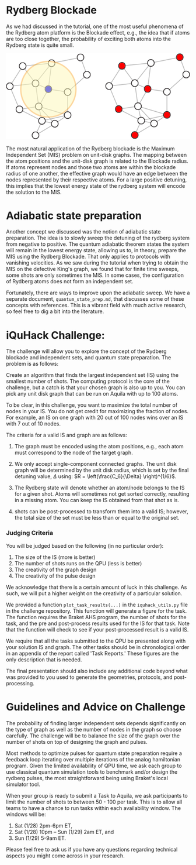 # Rydberg Blockade

As we had discussed in the tutorial, one of the most useful phenomena of the Rydberg atom platform is the Blockade effect, e.g., the idea that if atoms are too close together, the probability of exciting both atoms into the Rydberg state is quite small. 

![Blockade MIS](assests/mis.png)

The most natural application of the Rydberg blockade is the Maximum Independent Set (MIS) problem on unit-disk graphs. The mapping between the atom positions and the unit-disk graph is related to the Blockade radius. If atoms represent nodes and those two atoms are within the blockade radius of one another, the effective graph would have an edge between the nodes represented by their respective atoms. For a large positive detuning, this implies that the lowest energy state of the rydberg system will encode the solution to the MIS. 

# Adiabatic state preparation

Another concept we discussed was the notion of adiabatic state preparation. The idea is to slowly sweep the detuning of the rydberg system from negative to positive. The quantum adiabatic theorem states the system will remain in the lowest energy state, allowing us to, in theory, prepare the MIS using the Rydberg Blockade. That only applies to protocols with vanishing velocities. As we saw during the tutorial when trying to obtain the MIS on the defective King's graph, we found that for finite time sweeps, some shots are only sometimes the MIS. In some cases, the configuration of Rydberg atoms does not form an independent set. 

Fortunately, there are ways to improve upon the adiabatic sweep. We have a separate document, `quantum_state_prep.md`, that discusses some of these concepts with references. This is a vibrant field with much active research, so feel free to dig a bit into the literature.


# iQuHack Challenge:

The challenge will allow you to explore the concept of the Rydberg blockade and independent sets, and quantum state preparation. The problem is as follows:

Create an algorithm that finds the largest independent set (IS) using the smallest number of shots. The computing protocol is the core of the challenge, but a catch is that your chosen graph is also up to you. You can pick any unit disk graph that can be run on Aquila with up to 100 atoms.

To be clear, in this challenge, you want to maximize the total number of nodes in your IS. You do not get credit for maximizing the fraction of nodes. For example, an IS on one graph with 20 out of 100 nodes wins over an IS with 7 out of 10 nodes.

The criteria for a valid IS and graph are as follows:

1. The graph must be encoded using the atom positions, e.g., each atom must correspond to the node of the target graph. 

2. We only accept single-component connected graphs. The unit disk graph will be determined by the unit disk radius, which is set by the final detuning value, $\Delta$ using: $R = \left(\frac{C_6}{\Delta} \right)^{1/6}$. 

3. The Rydberg state will denote whether an atom/node belongs to the IS for a given shot. Atoms will sometimes not get sorted correctly, resulting in a missing atom. You can keep the IS obtained from that shot as is. 

4. shots can be post-processed to transform them into a valid IS; however, the total size of the set must be less than or equal to the original set. 

### Judging Criteria
You will be judged based on the following (in no particular order):

1. The size of the IS (more is better)
2. The number of shots runs on the QPU  (less is better)
3. The creativity of the graph design
4. The creativity of the pulse design

We acknowledge that there is a certain amount of luck in this challenge. As such, we will put a higher weight on the creativity of a particular solution. 

We provided a function `plot_task_results(...)` in the `iquhack_utils.py` file in the challenge repository. This function will generate a figure for the task. The function requires the Braket AHS program, the number of shots for the task, and the pre and post-process results used for the IS for that task. Note that the function will check to see if your post-processed result is a valid IS. 

We require that all the tasks submitted to the QPU be presented along with your solution IS and graph. The other tasks should be in chronological order in an appendix of the report called 'Task Reports.' These figures are the only description that is needed. 

The final presentation should also include any additional code beyond what was provided to you used to generate the geometries, protocols, and post-processing. 

# Guidelines and Advice on Challenge

The probability of finding larger independent sets depends significantly on the type of graph as well as the number of nodes in the graph so choose carefully. The challenge will be to balance the size of the graph over the number of shots on top of designing the graph and pulses. 

Most methods to optimize pulses for quantum state preparation require a feedback loop iterating over multiple iterations of the analog hamiltonian program. Given the limited availability of QPU time, we ask each group to use classical quantum simulation tools to benchmark and/or design the rydberg pulses, the most straightforward being using Braket's local simulator tool. 

When your group is ready to submit a Task to Aquila, we ask participants to limit the number of shots to between 50 - 100 per task. This is to allow all teams to have a chance to run tasks within each availability window. The windows will be:

1. Sat (1/28) 2pm-6pm ET,
2. Sat (1/28) 10pm – Sun (1/29) 2am ET, and
3. Sun (1/29) 5-9am ET.

Please feel free to ask us if you have any questions regarding technical aspects you might come across in your research. 
